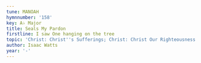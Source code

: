 ```yaml
---
tune: MANOAH
hymnnumber: '158'
key: A♭ Major
title: Seals My Pardon
firstline: I saw One hanging on the tree
topic: 'Christ: Christ''s Sufferings; Christ: Christ Our Righteousness'
author: Isaac Watts
year: '-'
---
```


